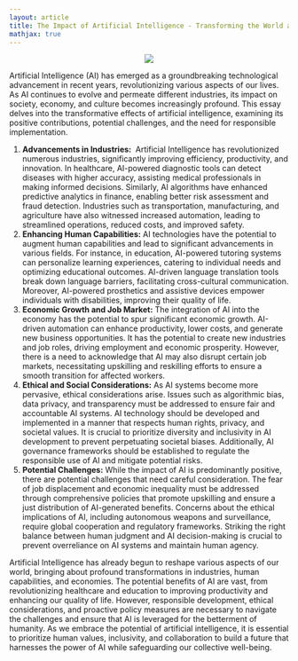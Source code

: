 ```yaml
---
layout: article
title: The Impact of Artificial Intelligence - Transforming the World as We Know It
mathjax: true
---
```

<div style="text-align:center"><img class="image image--xl" src="https://33333.cdn.cke-cs.com/kSW7V9NHUXugvhoQeFaf/images/5d065ee949dc6939141c57eaa229eee209e7d9721d6b93c7.png"/></div>

Artificial Intelligence (AI) has emerged as a groundbreaking technological advancement in recent years, revolutionizing various aspects of our lives. As AI continues to evolve and permeate different industries, its impact on society, economy, and culture becomes increasingly profound. This essay delves into the transformative effects of artificial intelligence, examining its positive contributions, potential challenges, and the need for responsible implementation.

1.  **Advancements in Industries:**  Artificial Intelligence has revolutionized numerous industries, significantly improving efficiency, productivity, and innovation. In healthcare, AI-powered diagnostic tools can detect diseases with higher accuracy, assisting medical professionals in making informed decisions. Similarly, AI algorithms have enhanced predictive analytics in finance, enabling better risk assessment and fraud detection. Industries such as transportation, manufacturing, and agriculture have also witnessed increased automation, leading to streamlined operations, reduced costs, and improved safety.
2.  **Enhancing Human Capabilities:** AI technologies have the potential to augment human capabilities and lead to significant advancements in various fields. For instance, in education, AI-powered tutoring systems can personalize learning experiences, catering to individual needs and optimizing educational outcomes. AI-driven language translation tools break down language barriers, facilitating cross-cultural communication. Moreover, AI-powered prosthetics and assistive devices empower individuals with disabilities, improving their quality of life.
3.  **Economic Growth and Job Market:** The integration of AI into the economy has the potential to spur significant economic growth. AI-driven automation can enhance productivity, lower costs, and generate new business opportunities. It has the potential to create new industries and job roles, driving employment and economic prosperity. However, there is a need to acknowledge that AI may also disrupt certain job markets, necessitating upskilling and reskilling efforts to ensure a smooth transition for affected workers.
4.  **Ethical and Social Considerations:** As AI systems become more pervasive, ethical considerations arise. Issues such as algorithmic bias, data privacy, and transparency must be addressed to ensure fair and accountable AI systems. AI technology should be developed and implemented in a manner that respects human rights, privacy, and societal values. It is crucial to prioritize diversity and inclusivity in AI development to prevent perpetuating societal biases. Additionally, AI governance frameworks should be established to regulate the responsible use of AI and mitigate potential risks.
5.  **Potential Challenges:** While the impact of AI is predominantly positive, there are potential challenges that need careful consideration. The fear of job displacement and economic inequality must be addressed through comprehensive policies that promote upskilling and ensure a just distribution of AI-generated benefits. Concerns about the ethical implications of AI, including autonomous weapons and surveillance, require global cooperation and regulatory frameworks. Striking the right balance between human judgment and AI decision-making is crucial to prevent overreliance on AI systems and maintain human agency.

Artificial Intelligence has already begun to reshape various aspects of our world, bringing about profound transformations in industries, human capabilities, and economies. The potential benefits of AI are vast, from revolutionizing healthcare and education to improving productivity and enhancing our quality of life. However, responsible development, ethical considerations, and proactive policy measures are necessary to navigate the challenges and ensure that AI is leveraged for the betterment of humanity. As we embrace the potential of artificial intelligence, it is essential to prioritize human values, inclusivity, and collaboration to build a future that harnesses the power of AI while safeguarding our collective well-being.
<!--more-->
